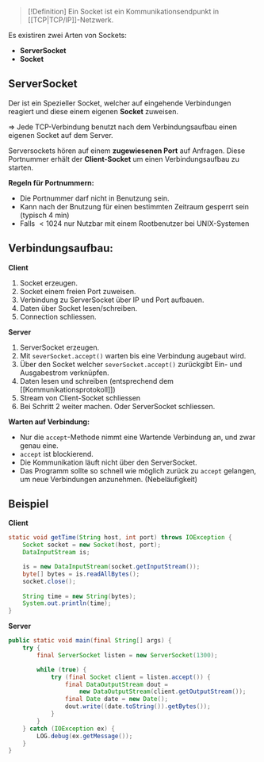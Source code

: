 >[!Definition]
>Ein Socket ist ein Kommunikationsendpunkt in [[TCP|TCP/IP]]-Netzwerk.

Es existiren zwei Arten von Sockets:
- **ServerSocket**
- **Socket**

## ServerSocket
Der ist ein Spezieller Socket, welcher auf eingehende Verbindungen reagiert und diese einem eigenen **Socket** zuweisen.

=> Jede TCP-Verbindung benutzt nach dem Verbindungsaufbau einen eigenen Socket auf dem Server.

Serversockets hören auf einem **zugewiesenen Port** auf Anfragen. Diese Portnummer erhält der **Client-Socket** um einen Verbindungsaufbau zu starten.

**Regeln für Portnummern:**
- Die Portnummer darf nicht in Benutzung sein.
- Kann nach der Bnutzung für einen bestimmten Zeitraum gesperrt sein (typisch 4 min)
- Falls $<1024$ nur Nutzbar mit einem Rootbenutzer bei UNIX-Systemen

## Verbindungsaufbau:
**Client**
1. Socket erzeugen.
2. Socket einem freien Port zuweisen.
3. Verbindung zu ServerSocket über IP und Port aufbauen.
4. Daten über Socket lesen/schreiben.
5. Connection schliessen.

**Server**
1. ServerSocket erzeugen.
2. Mit `severSocket.accept()` warten bis eine Verbindung augebaut wird.
3. Über den Socket welcher `severSocket.accept()` zurückgibt Ein- und Ausgabestrom verknüpfen.
4. Daten lesen und schreiben (entsprechend dem [[Kommunikationsprotokoll]])
5. Stream von Client-Socket schliessen
6. Bei Schritt 2 weiter machen. Oder ServerSocket schliessen.

**Warten auf Verbindung:**
- Nur die `accept`-Methode nimmt eine Wartende Verbindung an, und zwar genau eine.
- `accept` ist blockierend.
- Die Kommunikation läuft nicht über den ServerSocket.
- Das Programm sollte so schnell wie möglich zurück zu `accept` gelangen, um neue Verbindungen anzunehmen. (Nebeläufigkeit)

## Beispiel
**Client**
```java
static void getTime(String host, int port) throws IOException {
	Socket socket = new Socket(host, port);
	DataInputStream is;

	is = new DataInputStream(socket.getInputStream());
	byte[] bytes = is.readAllBytes();
	socket.close();
	
	String time = new String(bytes);
	System.out.println(time);
}
```
**Server**
```java
public static void main(final String[] args) {
	try {
		final ServerSocket listen = new ServerSocket(1300);

		while (true) {
			try (final Socket client = listen.accept()) {
				final DataOutputStream dout =
					new DataOutputStream(client.getOutputStream());
				final Date date = new Date();
				dout.write((date.toString()).getBytes());
			}
		}
	} catch (IOException ex) {
		LOG.debug(ex.getMessage());
	}
}
```
